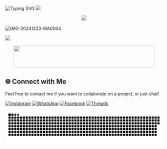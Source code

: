 <div align="center" style="display: inline-block;">
  <img src="https://readme-typing-svg.herokuapp.com?font=Pacifico&color=%ffffff&size=48&center=true&vCenter=true&width=1200&height=100&lines=Welcome+to+Github+WahyuXD!" alt="Typing SVG" style="display: inline-block;">
  <img src="https://media.giphy.com/media/hvRJCLFzcasrR4ia7z/giphy.gif" width="28" style="display: inline-block;">
</div>
<p align="center">
   <img src="https://komarev.com/ghpvc/?username=W4hyuXD&label=Profile+Views&style=flat-square&color=ff0000"/>
</p>

  <p align="center">

![IMG-20241223-WA0004](https://github.com/user-attachments/assets/9b8b780d-0a69-441e-af81-7bf9632c46bb)

<p align="center>
  <a href="https://github.com/W4hyuXD">
    <img src="https://github-stats-alpha.vercel.app/api?username=W4hyuXD&cc=22272e&tc=37BCF6&ic=fff&bc=0000">
</a>
  </p>
  <p align="center">
  <img src="https://github-readme-stats.vercel.app/api/top-langs/?username=W4hyuXD&layout=compact&theme=monokai&langs_count=12" width="450" height="70" /><br />
</p>

## 🌐 Connect with Me

Feel free to contact me if you want to collaborate on a project, or just chat!

[![Instagram](https://img.shields.io/badge/-Instagram-%23E4405F?style=flat&logo=instagram&logoColor=white)](https://www.instagram.com/why.404_)
[![WhatsApp](https://img.shields.io/badge/-WhatsApp-%23232D25?style=flat&logo=whatsapp&logoColor=white)](https://wa.me/233506380966)
[![Facebook](https://img.shields.io/badge/-Facebook-%23blue?style=flat&logo=facebook&logoColor=white)](https://m.facebook.com/whyu.404)
[![Threads](https://img.shields.io/badge/-Threads-000000?style=flat&logo=threads&logoColor=white)](https://www.threads.net/@why.404_)


<p align="center">
 <img width="1000" src="assets/github-snake.svg" alt="snake"/>
</p>



